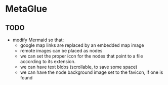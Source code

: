 MetaGlue
========

## TODO

* modify Mermaid so that:
  * google map links are replaced by an embedded map image
  * remote images can be placed as nodes
  * we can set the proper icon for the nodes that point to a file according to
    its extension.
  * we can have text blobs (scrollable, to save some space)
  * we can have the node background image set to the favicon, if one is found
